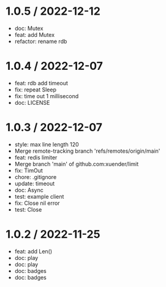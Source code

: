 
1.0.5 / 2022-12-12
==================

* doc: Mutex
* feat: add Mutex
* refactor: rename rdb

1.0.4 / 2022-12-07
==================

* feat: rdb add timeout
* fix: repeat Sleep
* fix: time out 1 millisecond
* doc: LICENSE

1.0.3 / 2022-12-07
==================

* style: max line length 120
* Merge remote-tracking branch 'refs/remotes/origin/main'
* feat: redis limiter
* Merge branch 'main' of github.com:xuender/limit
* fix: TimOut
* chore: .gitignore
* update: timeout
* doc: Async
* test: example client
* fix: Close nil error
* test: Close

1.0.2 / 2022-11-25
==================

* feat: add Len()
* doc: play
* doc: play
* doc: badges
* doc: badges
